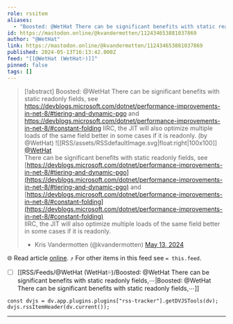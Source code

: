 ```yaml
---
role: rssitem
aliases:
  - "Boosted: @WetHat There can be significant benefits with static readonly fields, see https://devblogs.microsoft.com/dotnet/performance-improvements-in-net-8/#tiering-and-dynamic-pgo and https://devblogs.microsoft.com/dotnet/performance-improvements-in-net-8/#constant-folding IIRC, the JIT will also optimize multiple loads of the same field better in some cases if it is readonly."
id: https://mastodon.online/@kvandermotten/112434653881037869
author: "@WetHat"
link: https://mastodon.online/@kvandermotten/112434653881037869
published: 2024-05-13T16:13:42.000Z
feed: "[[@WetHat (WetHat💦)]]"
pinned: false
tags: []
---
```


> [!abstract] Boosted: @WetHat There can be significant benefits with static readonly fields, see https://devblogs.microsoft.com/dotnet/performance-improvements-in-net-8/#tiering-and-dynamic-pgo and https://devblogs.microsoft.com/dotnet/performance-improvements-in-net-8/#constant-folding IIRC, the JIT will also optimize multiple loads of the same field better in some cases if it is readonly. (by @WetHat)
> ![[RSS/assets/RSSdefaultImage.svg|float:right|100x100]] [@WetHat](https://fosstodon.org/@WetHat)  
> There can be significant benefits with static readonly fields, see [https://devblogs.microsoft.com/dotnet/performance-improvements-in-net-8/#tiering-and-dynamic-pgo](https://devblogs.microsoft.com/dotnet/performance-improvements-in-net-8/#tiering-and-dynamic-pgo) and [https://devblogs.microsoft.com/dotnet/performance-improvements-in-net-8/#constant-folding](https://devblogs.microsoft.com/dotnet/performance-improvements-in-net-8/#constant-folding)  
> IIRC, the JIT will also optimize multiple loads of the same field better in some cases if it is readonly.
> 
> - Kris Vandermotten (@kvandermotten) [May 13, 2024](https://mastodon.online/@kvandermotten/112434653881037869)

🌐 Read article [online](https://mastodon.online/@kvandermotten/112434653881037869). ⤴ For other items in this feed see `= this.feed`.

- [ ] [[RSS/Feeds/@WetHat (WetHat💦)/Boosted꞉ @WetHat There can be significant benefits with static readonly fields,⋯|Boosted꞉ @WetHat There can be significant benefits with static readonly fields,⋯]]

~~~dataviewjs
const dvjs = dv.app.plugins.plugins["rss-tracker"].getDVJSTools(dv);
dvjs.rssItemHeader(dv.current());
~~~

- - -

